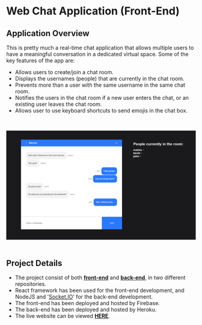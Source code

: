 # Web Chat Application (Front-End)

## Application Overview
This is pretty much a real-time chat application that allows multiple users to have a meaningful conversation in a dedicated virtual space. Some of the key features of the app are:

 - Allows users to create/join a chat room.
 - Displays the usernames (people) that are currently in the chat room.
 - Prevents more than a user with the same username in the same chat room.
 - Notifies the users in the chat room if a new user enters the chat, or an existing user leaves the chat room.
 - Allows user to use keyboard shortcuts to send emojis in the chat box.
<br />

![User Interface](https://github.com/maheswarha/web-chat-app-front-end/blob/master/Web%20Chat%20Application%20User%20Interface.PNG)
<br />
<br />

## Project Details

 - The project consist of both **[front-end](https://github.com/maheswarha/web-chat-app-front-end/)** and **[back-end](https://github.com/maheswarha/web-chat-app-back-end)**, in two different repositories.
 - React framework has been used for the front-end development, and NodeJS and '[Socket.IO](https://socket.io/)' for the back-end development.
 - The front-end has been deployed and hosted by Firebase.
 - The back-end has been deployed and hosted by Heroku.
 - The live website can be viewed **[HERE](https://web-chat-app-311dd.web.app/)**.
